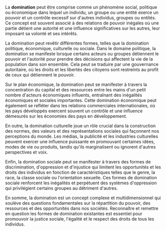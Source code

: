 La **domination** peut être comprise comme un phénomène social, politique ou économique dans lequel un individu, un groupe ou une entité exerce un pouvoir et un contrôle excessif sur d'autres individus, groupes ou entités. Ce concept est souvent associé à des relations de pouvoir inégales où une partie détient une autorité et une influence significatives sur les autres, leur imposant sa volonté et ses intérêts.

La domination peut revêtir différentes formes, telles que la domination politique, économique, culturelle ou sociale. Dans le domaine politique, la domination se manifeste lorsque certains acteurs ou groupes détiennent le pouvoir et l'autorité pour prendre des décisions qui affectent la vie de la population dans son ensemble. Cela peut se traduire par une gouvernance autoritaire, où les droits et les libertés des citoyens sont restreints au profit de ceux qui détiennent le pouvoir.

Sur le plan économique, la domination peut se manifester à travers la concentration du capital et des ressources entre les mains d'un petit nombre d'acteurs économiques influents, entraînant des inégalités économiques et sociales importantes. Cette domination économique peut également se refléter dans les relations commerciales internationales, où les pays développés exercent souvent un contrôle et une influence démesurés sur les économies des pays en développement.

En outre, la domination culturelle joue un rôle crucial dans la construction des normes, des valeurs et des représentations sociales qui façonnent nos perceptions du monde. Les médias, la publicité et les industries culturelles peuvent exercer une influence puissante en promouvant certaines idées, modes de vie ou produits, tandis qu'ils marginalisent ou ignorent d'autres perspectives et voix.

Enfin, la domination sociale peut se manifester à travers des formes de discrimination, d'oppression et d'injustice qui limitent les opportunités et les droits des individus en fonction de caractéristiques telles que le genre, la race, la classe sociale ou l'orientation sexuelle. Ces formes de domination sociale renforcent les inégalités et perpétuent des systèmes d'oppression qui privilégient certains groupes au détriment d'autres.

En somme, la domination est un concept complexe et multidimensionnel qui soulève des questions fondamentales sur la répartition du pouvoir, des ressources et des opportunités dans nos sociétés. Reconnaître et remettre en question les formes de domination existantes est essentiel pour promouvoir la justice sociale, l'égalité et le respect des droits de tous les individus.